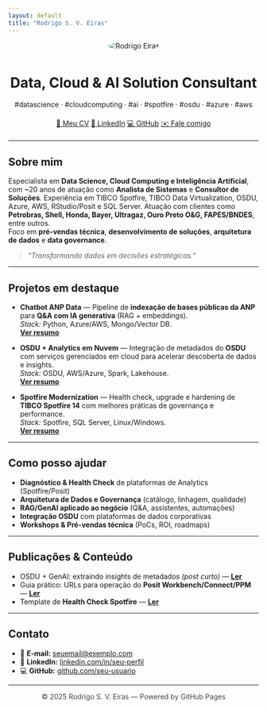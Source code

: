 ```yaml
---
layout: default
title: "Rodrigo S. V. Eiras"
---
```


<!-- Hero simples com foto e headline -->
<p align="center">
  <img src="assets/img/rodrigo.jpg" alt="Rodrigo Eiras" style="max-width: 160px; border-radius: 50%; margin-bottom: 10px;">
</p>

<h1 align="center">Data, Cloud & AI Solution Consultant</h1>
<p align="center">
  #datascience · #cloudcomputing · #ai · #spotfire · #osdu · #azure · #aws
</p>

<div align="center" style="margin: 20px 0;">
  <a href="assets/cv.pdf" class="btn">📄 Meu CV</a>
  <a href="https://www.linkedin.com/in/seu-perfil" class="btn">💼 LinkedIn</a>
  <a href="https://github.com/seu-usuario" class="btn">💻 GitHub</a>
  <a href="mailto:seuemail@exemplo.com" class="btn btn-ghost">✉️ Fale comigo</a>
</div>

---

## Sobre mim
Especialista em **Data Science, Cloud Computing e Inteligência Artificial**, com ~20 anos de atuação como **Analista de Sistemas** e **Consultor de Soluções**. Experiência em TIBCO Spotfire, TIBCO Data Virtualization, OSDU, Azure, AWS, RStudio/Posit e SQL Server. Atuação com clientes como **Petrobras, Shell, Honda, Bayer, Ultragaz, Ouro Preto O&G, FAPES/BNDES**, entre outros.  
Foco em **pré-vendas técnica**, **desenvolvimento de soluções**, **arquitetura de dados** e **data governance**.

> *"Transformando dados em decisões estratégicas."*

---

## Projetos em destaque
- **Chatbot ANP Data** — Pipeline de **indexação de bases públicas da ANP** para **Q&A com IA generativa** (RAG + embeddings).  
  _Stack:_ Python, Azure/AWS, Mongo/Vector DB.  
  **[Ver resumo](#)**

- **OSDU + Analytics em Nuvem** — Integração de metadados do **OSDU** com serviços gerenciados em cloud para acelerar descoberta de dados e insights.  
  _Stack:_ OSDU, AWS/Azure, Spark, Lakehouse.  
  **[Ver resumo](#)**

- **Spotfire Modernization** — Health check, upgrade e hardening de **TIBCO Spotfire 14** com melhores práticas de governança e performance.  
  _Stack:_ Spotfire, SQL Server, Linux/Windows.  
  **[Ver resumo](#)**

---

## Como posso ajudar
- **Diagnóstico & Health Check** de plataformas de Analytics (Spotfire/Posit)
- **Arquitetura de Dados e Governança** (catálogo, linhagem, qualidade)
- **RAG/GenAI aplicado ao negócio** (Q&A, assistentes, automações)
- **Integração OSDU** com plataformas de dados corporativas
- **Workshops & Pré-vendas técnica** (PoCs, ROI, roadmaps)

---

## Publicações & Conteúdo
- OSDU + GenAI: extraindo insights de metadados _(post curto)_ — **[Ler](#)**
- Guia prático: URLs para operação do **Posit Workbench/Connect/PPM** — **[Ler](#)**
- Template de **Health Check Spotfire** — **[Ler](#)**

---

## Contato
- 📧 **E-mail:** [seuemail@exemplo.com](mailto:seuemail@exemplo.com)  
- 🔗 **LinkedIn:** [linkedin.com/in/seu-perfil](https://www.linkedin.com/in/seu-perfil)  
- 💻 **GitHub:** [github.com/seu-usuario](https://github.com/seu-usuario)

---

<p align="center" style="opacity:.8">
© 2025 Rodrigo S. V. Eiras — Powered by GitHub Pages
</p>
